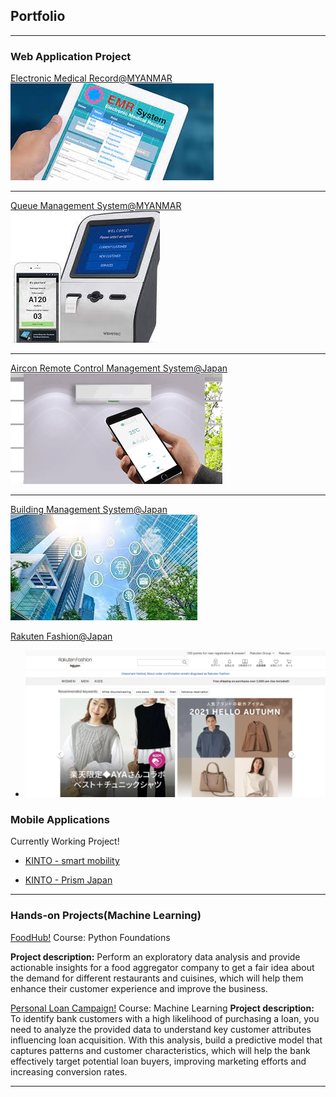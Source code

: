 ## Portfolio

---

### Web Application Project

[Electronic Medical Record@MYANMAR](/emr_page)
<img src="images/EMR.jpeg?raw=true"/>

---
[Queue Management System@MYANMAR](/qms_page) <!--(/pdf/sample_presentation.pdf)-->
<img src="images/QMS.jpeg?raw=true"/>

---
[Aircon Remote Control Management System@Japan](/aircon_page)
<img src="images/aircon_remoteS.gif?raw=true"/>

---

[Building Management System@Japan](/building_page)
<img src="images/BMS2.jpeg?raw=true"/>

[Rakuten Fashion@Japan](https://brandavenue.rakuten.co.jp/)
- <img src="images/RF_fashion.png?raw=true"/>

### Mobile Applications
Currently Working Project!
- [KINTO - smart mobility](https://play.google.com/store/apps/details?id=com.kinto.kintoglobal&hl=en_US&gl=US)

- [KINTO - Prism Japan](https://ppap.kinto-jp.com/)


---
### Hands-on Projects(Machine Learning)
[FoodHub!](https://drive.google.com/file/d/1bc3AIDT-jgql4AE9ZFDAF8z3mo8eSgvJ/view?usp=drive_link)
Course: Python Foundations

**Project description:** 
Perform an exploratory data analysis and provide actionable insights for a food aggregator company to get a fair idea about the demand for different restaurants and cuisines, which will help them enhance their customer experience and improve the business.

[Personal Loan Campaign!](https://drive.google.com/file/d/1bc3AIDT-jgql4AE9ZFDAF8z3mo8eSgvJ/view?usp=sharing)
Course: Machine Learning
**Project description:** 
To identify bank customers with a high likelihood of purchasing a loan, you need to analyze the provided data to understand key customer attributes influencing loan acquisition. With this analysis, build a predictive model that captures patterns and customer characteristics, which will help the bank effectively target potential loan buyers, improving marketing efforts and increasing conversion rates.











---
<!-- <p style="font-size:11px">Page template forked from <a href="https://github.com/evanca/quick-portfolio">evanca</a></p>-->
<!-- Remove above link if you don't want to attibute -->

